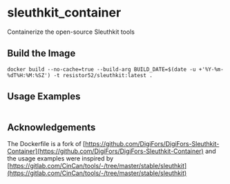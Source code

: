 # sleuthkit_container
Containerize the open-source Sleuthkit tools 

## Build the Image

```
docker build --no-cache=true --build-arg BUILD_DATE=$(date -u +'%Y-%m-%dT%H:%M:%SZ') -t resistor52/sleuthkit:latest .
```

## Usage Examples
```

```

## Acknowledgements
The Dockerfile is a fork of [https://github.com/DigiFors/DigiFors-Sleuthkit-Container](https://github.com/DigiFors/DigiFors-Sleuthkit-Container) and the usage examples were inspired by [https://gitlab.com/CinCan/tools/-/tree/master/stable/sleuthkit](https://gitlab.com/CinCan/tools/-/tree/master/stable/sleuthkit)

